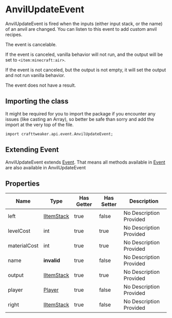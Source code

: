 # AnvilUpdateEvent

AnvilUpdateEvent is fired when the inputs (either input stack, or the name) of an anvil are changed.
 You can listen to this event to add custom anvil recipes.

The event is cancelable.

If the event is canceled, vanilla behavior will not run, and the output will be set to `<item:minecraft:air>`.

If the event is not canceled, but the output is not empty, it will set the output and not run vanilla behavior.

The event does not have a result.



## Importing the class

It might be required for you to import the package if you encounter any issues (like casting an Array), so better be safe than sorry and add the import at the very top of the file.
```zenscript
import crafttweaker.api.event.AnvilUpdateEvent;
```


## Extending Event

AnvilUpdateEvent extends [Event](/forge/api/event/Event). That means all methods available in [Event](/forge/api/event/Event) are also available in AnvilUpdateEvent

## Properties

| Name | Type | Has Getter | Has Setter | Description |
|------|------|------------|------------|-------------|
| left | [IItemStack](/vanilla/api/item/IItemStack) | true | false | No Description Provided |
| levelCost | int | true | true | No Description Provided |
| materialCost | int | true | true | No Description Provided |
| name | **invalid** | true | false | No Description Provided |
| output | [IItemStack](/vanilla/api/item/IItemStack) | true | true | No Description Provided |
| player | [Player](/vanilla/api/entity/type/player/Player) | true | false | No Description Provided |
| right | [IItemStack](/vanilla/api/item/IItemStack) | true | false | No Description Provided |


